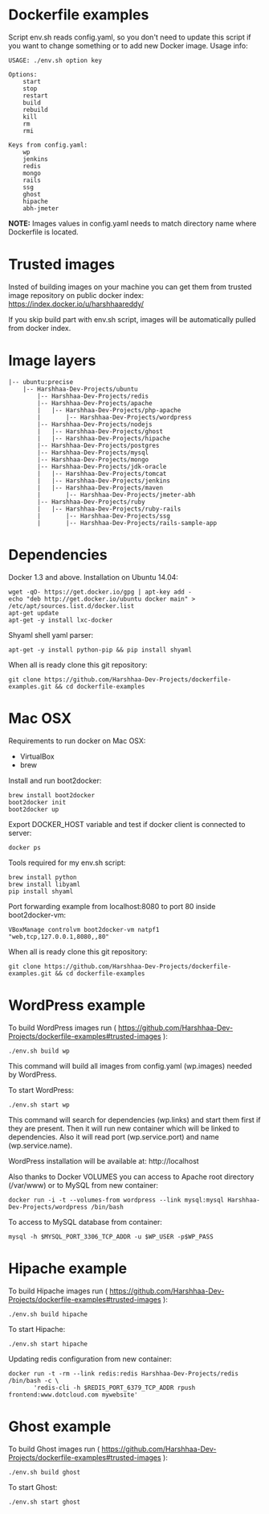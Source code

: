 Dockerfile examples
======

Script env.sh reads config.yaml, so you don't need to update this script if you want to change something or to add new Docker image. Usage info:

    USAGE: ./env.sh option key

    Options:
        start
        stop
        restart
        build
        rebuild
        kill
        rm
        rmi

    Keys from config.yaml:
        wp
        jenkins
        redis
        mongo
        rails
        ssg
        ghost
        hipache
        abh-jmeter

**NOTE:**
Images values in config.yaml needs to match directory name where Dockerfile is located.

Trusted images
======

Insted of building images on your machine you can get them from trusted image repository on public docker index:
https://index.docker.io/u/harshhaareddy/

If you skip build part with env.sh script, images will be automatically pulled from docker index.

Image layers
======

    |-- ubuntu:precise
	    |-- Harshhaa-Dev-Projects/ubuntu
	        |-- Harshhaa-Dev-Projects/redis
	        |-- Harshhaa-Dev-Projects/apache
	        |   |-- Harshhaa-Dev-Projects/php-apache
	        |       |-- Harshhaa-Dev-Projects/wordpress
	        |-- Harshhaa-Dev-Projects/nodejs
	        |   |-- Harshhaa-Dev-Projects/ghost
	        |   |-- Harshhaa-Dev-Projects/hipache
	        |-- Harshhaa-Dev-Projects/postgres
	        |-- Harshhaa-Dev-Projects/mysql
	        |-- Harshhaa-Dev-Projects/mongo
	        |-- Harshhaa-Dev-Projects/jdk-oracle
	        |   |-- Harshhaa-Dev-Projects/tomcat
	        |   |-- Harshhaa-Dev-Projects/jenkins
	        |   |-- Harshhaa-Dev-Projects/maven
	        |       |-- Harshhaa-Dev-Projects/jmeter-abh
	        |-- Harshhaa-Dev-Projects/ruby
	        |   |-- Harshhaa-Dev-Projects/ruby-rails
	        |       |-- Harshhaa-Dev-Projects/ssg
	        |       |-- Harshhaa-Dev-Projects/rails-sample-app

Dependencies
======

Docker 1.3 and above. Installation on Ubuntu 14.04:

    wget -qO- https://get.docker.io/gpg | apt-key add -
    echo "deb http://get.docker.io/ubuntu docker main" > /etc/apt/sources.list.d/docker.list
    apt-get update
    apt-get -y install lxc-docker

Shyaml shell yaml parser:

    apt-get -y install python-pip && pip install shyaml

When all is ready clone this git repository:

    git clone https://github.com/Harshhaa-Dev-Projects/dockerfile-examples.git && cd dockerfile-examples

Mac OSX
======

Requirements to run docker on Mac OSX:

- VirtualBox
- brew

Install and run boot2docker:

    brew install boot2docker
    boot2docker init
    boot2docker up

Export DOCKER_HOST variable and test if docker client is connected to server:

    docker ps
    
Tools required for my env.sh script:

    brew install python
    brew install libyaml
    pip install shyaml

Port forwarding example from localhost:8080 to port 80 inside boot2docker-vm:
    
    VBoxManage controlvm boot2docker-vm natpf1 "web,tcp,127.0.0.1,8080,,80"

When all is ready clone this git repository:

    git clone https://github.com/Harshhaa-Dev-Projects/dockerfile-examples.git && cd dockerfile-examples

WordPress example
======

To build WordPress images run ( https://github.com/Harshhaa-Dev-Projects/dockerfile-examples#trusted-images ):

    ./env.sh build wp

This command will build all images from config.yaml (wp.images) needed by WordPress.


To start WordPress:

    ./env.sh start wp

This command will search for dependencies (wp.links) and start them first if they are present. Then it will run new container which will be linked to dependencies. Also it will read port (wp.service.port) and name (wp.service.name).

WordPress installation will be available at: http://localhost

Also thanks to Docker VOLUMES you can access to Apache root directory (/var/www) or to MySQL from new container:

    docker run -i -t --volumes-from wordpress --link mysql:mysql Harshhaa-Dev-Projects/wordpress /bin/bash

To access to MySQL database from container:

    mysql -h $MYSQL_PORT_3306_TCP_ADDR -u $WP_USER -p$WP_PASS

Hipache example
======

To build Hipache images run ( https://github.com/Harshhaa-Dev-Projects/dockerfile-examples#trusted-images ):

    ./env.sh build hipache

To start Hipache:

    ./env.sh start hipache

Updating redis configuration from new container:

    docker run -t -rm --link redis:redis Harshhaa-Dev-Projects/redis /bin/bash -c \
           'redis-cli -h $REDIS_PORT_6379_TCP_ADDR rpush frontend:www.dotcloud.com mywebsite'

Ghost example
======

To build Ghost images run ( https://github.com/Harshhaa-Dev-Projects/dockerfile-examples#trusted-images ):

    ./env.sh build ghost

To start Ghost:

    ./env.sh start ghost
